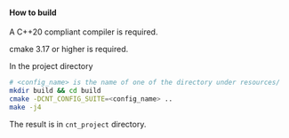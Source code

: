 #### How to build

A C++20 compliant compiler is required.

cmake 3.17 or higher is required.

In the project directory
```bash
# <config_name> is the name of one of the directory under resources/
mkdir build && cd build
cmake -DCNT_CONFIG_SUITE=<config_name> ..
make -j4
```

The result is in `cnt_project` directory.

